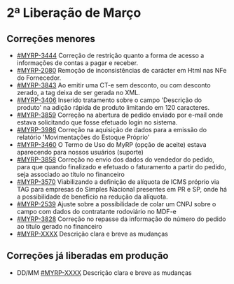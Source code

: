 # 2ª Liberação de Março

## Correções menores
* [#MYRP-3444](https://devmyrp.atlassian.net/browse/MYRP-3444) Correção de restrição quanto a forma de acesso a informações de contas a pagar e receber.
* [#MYRP-2080](https://devmyrp.atlassian.net/browse/MYRP-2080) Remoção de inconsistências de carácter em Html nas NFe do Fornecedor.
* [#MYRP-3843](https://devmyrp.atlassian.net/browse/MYRP-3843) Ao emitir uma CT-e sem desconto, ou com desconto zerado, a tag deixa de ser gerada no XML.
* [#MYRP-3406](https://devmyrp.atlassian.net/browse/MYRP-3460) Inserido tratamento sobre o campo 'Descrição do produto' na adição rápida de produto limitando em 120 caracteres.
* [#MYRP-3859](https://devmyrp.atlassian.net/browse/MYRP-3859) Correção na abertura de pedido enviado por e-mail onde estava solicitando que fosse efetuado login no sistema.
* [#MYRP-3986](https://devmyrp.atlassian.net/browse/MYRP-3986) Correção na aquisição de dados para a emissão do relatório 'Movimentações do Estoque Próprio'
* [#MYRP-3460](https://devmyrp.atlassian.net/browse/MYRP-3460) O Termo de Uso do MyRP (opção de aceite) estava aparecendo para nossos usuários (suporte)
* [#MYRP-3858](https://devmyrp.atlassian.net/browse/MYRP-3858) Correção no envio dos dados do vendedor do pedido, para que quando finalizado e efetuado o faturamento a partir do pedido, seja associado ao título no financeiro
* [#MYRP-3570](https://devmyrp.atlassian.net/browse/MYRP-3570) Viabilizando a definição de alíquota de ICMS próprio via TAG para empresas do Simples Nacional presentes em PR e SP, onde há a possibilidade de beneficio na redução da alíquota.
* [#MYRP-2539](https://devmyrp.atlassian.net/browse/MYRP-2539) Ajuste sobre a possibilidade de colar um CNPJ sobre o campo com dados do contratante rodoviário no MDF-e
* [#MYRP-3828](https://devmyrp.atlassian.net/browse/MYRP-3828) Correção no repasse da informação do número do pedido ao título gerado no financeiro
* [#MYRP-XXXX]() Descrição clara e breve as mudanças

## Correções já liberadas em produção
* DD/MM [#MYRP-XXXX]() Descrição clara e breve as mudanças
